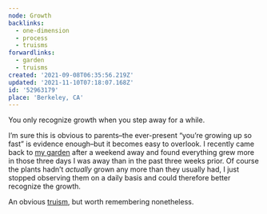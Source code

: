 ```yaml
---
node: Growth
backlinks:
  - one-dimension
  - process
  - truisms
forwardlinks:
  - garden
  - truisms
created: '2021-09-08T06:35:56.219Z'
updated: '2021-11-10T07:18:07.168Z'
id: '52963179'
place: 'Berkeley, CA'
---
```


You only recognize growth when you step away for a while.

I’m sure this is obvious to parents–the ever-present “you’re growing up so fast” is evidence enough–but it becomes easy to overlook. I recently came back to [my garden](garden.md) after a weekend away and found everything grew more in those three days I was away than in the past three weeks prior. Of course the plants hadn’t _actually_ grown any more than they usually had, I just stopped observing them on a daily basis and could therefore better recognize the growth.

An obvious [truism](truisms.md), but worth remembering nonetheless.
